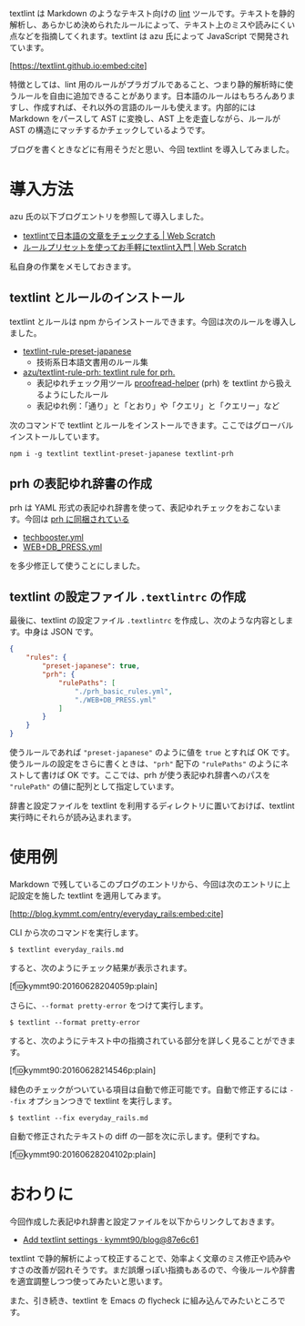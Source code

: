 <!-- テキストの校正用に textlint を導入してみた -->

textlint は Markdown のようなテキスト向けの
[lint](https://ja.wikipedia.org/wiki/Lint)
ツールです。テキストを静的解析し、あらかじめ決められたルールによって、テキスト上のミスや読みにくい点などを指摘してくれます。textlint は azu 氏によって JavaScript で開発されています。

[https://textlint.github.io:embed:cite]

特徴としては、lint 用のルールがプラガブルであること、つまり静的解析時に使うルールを自由に追加できることがあります。日本語のルールはもちろんありますし、作成すれば、それ以外の言語のルールも使えます。内部的には Markdown をパースして AST に変換し、AST 上を走査しながら、ルールが AST の構造にマッチするかチェックしているようです。

ブログを書くときなどに有用そうだと思い、今回 textlint を導入してみました。

# 導入方法

azu 氏の以下ブログエントリを参照して導入しました。

- [textlintで日本語の文章をチェックする | Web Scratch](http://efcl.info/2015/09/10/introduce-textlint/)
- [ルールプリセットを使ってお手軽にtextlint入門 | Web Scratch](http://efcl.info/2015/12/30/textlint-preset/)

私自身の作業をメモしておきます。

## textlint とルールのインストール

textlint とルールは npm からインストールできます。今回は次のルールを導入しました。

- [textlint-rule-preset-japanese](https://github.com/azu/textlint-rule-preset-japanese)
  - 技術系日本語文書用のルール集
- [azu/textlint-rule-prh: textlint rule for prh.](https://github.com/azu/textlint-rule-prh)
  - 表記ゆれチェック用ツール [proofread-helper](https://github.com/vvakame/prh) (prh) を textlint から扱えるようにしたルール
  - 表記ゆれ例：「通り」と「とおり」や「クエリ」と「クエリー」など

次のコマンドで textlint とルールをインストールできます。ここではグローバルインストールしています。

```
npm i -g textlint textlint-preset-japanese textlint-prh
```

## prh の表記ゆれ辞書の作成

prh は YAML 形式の表記ゆれ辞書を使って、表記ゆれチェックをおこないます。今回は [prh に同梱されている](https://github.com/vvakame/prh/tree/master/misc)

- [techbooster.yml](https://github.com/vvakame/prh/blob/master/misc/techbooster.yml)
- [WEB+DB_PRESS.yml](https://github.com/vvakame/prh/blob/master/misc/WEB%2BDB_PRESS.yml)

を多少修正して使うことにしました。

## textlint の設定ファイル `.textlintrc` の作成

最後に、textlint の設定ファイル `.textlintrc` を作成し、次のような内容とします。中身は JSON です。

```json
{
    "rules": {
        "preset-japanese": true,
        "prh": {
            "rulePaths": [
                "./prh_basic_rules.yml",
                "./WEB+DB_PRESS.yml"
            ]
        }
    }
}
```

使うルールであれば `"preset-japanese"` のように値を `true` とすれば OK です。使うルールの設定をさらに書くときは、`"prh"` 配下の `"rulePaths"` のようにネストして書けば OK です。ここでは、prh が使う表記ゆれ辞書へのパスを `"rulePath"` の値に配列として指定しています。

辞書と設定ファイルを textlint を利用するディレクトリに置いておけば、textlint 実行時にそれらが読み込まれます。

# 使用例

Markdown で残しているこのブログのエントリから、今回は次のエントリに上記設定を施した textlint を適用してみます。

[http://blog.kymmt.com/entry/everyday_rails:embed:cite]

CLI から次のコマンドを実行します。

```
$ textlint everyday_rails.md
```

すると、次のようにチェック結果が表示されます。

[f:id:kymmt90:20160628204059p:plain]

さらに、`--format pretty-error` をつけて実行します。

```
$ textlint --format pretty-error
```

すると、次のようにテキスト中の指摘されている部分を詳しく見ることができます。

[f:id:kymmt90:20160628214546p:plain]

緑色のチェックがついている項目は自動で修正可能です。自動で修正するには `--fix` オプションつきで textlint を実行します。

```
$ textlint --fix everyday_rails.md
```

自動で修正されたテキストの diff の一部を次に示します。便利ですね。

[f:id:kymmt90:20160628204102p:plain]

# おわりに

今回作成した表記ゆれ辞書と設定ファイルを以下からリンクしておきます。

- [Add textlint settings · kymmt90/blog@87e6c61](https://github.com/kymmt90/blog/commit/87e6c61c7587da07acf32b0206d36706d11bc8a5)

textlint で静的解析によって校正することで、効率よく文章のミス修正や読みやすさの改善が図れそうです。まだ誤爆っぽい指摘もあるので、今後ルールや辞書を適宜調整しつつ使ってみたいと思います。

また、引き続き、textlint を Emacs の flycheck に組み込んでみたいところです。
